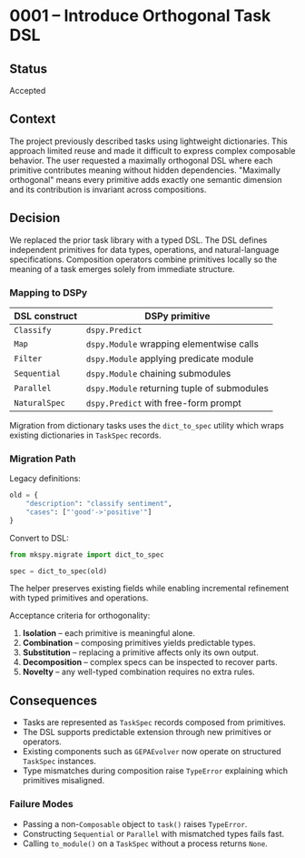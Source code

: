 # 0001 – Introduce Orthogonal Task DSL

## Status

Accepted

## Context

The project previously described tasks using lightweight dictionaries.
This approach limited reuse and made it difficult to express complex
composable behavior.  The user requested a maximally orthogonal DSL where
each primitive contributes meaning without hidden dependencies. "Maximally
orthogonal" means every primitive adds exactly one semantic dimension and
its contribution is invariant across compositions.

## Decision

We replaced the prior task library with a typed DSL.  The DSL defines
independent primitives for data types, operations, and natural-language
specifications.  Composition operators combine primitives locally so the
meaning of a task emerges solely from immediate structure.

### Mapping to DSPy

| DSL construct | DSPy primitive |
| ------------- | -------------- |
| `Classify`    | `dspy.Predict` |
| `Map`         | `dspy.Module` wrapping elementwise calls |
| `Filter`      | `dspy.Module` applying predicate module |
| `Sequential`  | `dspy.Module` chaining submodules |
| `Parallel`    | `dspy.Module` returning tuple of submodules |
| `NaturalSpec` | `dspy.Predict` with free-form prompt |

Migration from dictionary tasks uses the `dict_to_spec` utility which wraps
existing dictionaries in `TaskSpec` records.

### Migration Path

Legacy definitions:

```python
old = {
    "description": "classify sentiment",
    "cases": ["'good'->'positive'"]
}
```

Convert to DSL:

```python
from mkspy.migrate import dict_to_spec

spec = dict_to_spec(old)
```

The helper preserves existing fields while enabling incremental refinement
with typed primitives and operations.

Acceptance criteria for orthogonality:

1. **Isolation** – each primitive is meaningful alone.
2. **Combination** – composing primitives yields predictable types.
3. **Substitution** – replacing a primitive affects only its own output.
4. **Decomposition** – complex specs can be inspected to recover parts.
5. **Novelty** – any well-typed combination requires no extra rules.

## Consequences

- Tasks are represented as `TaskSpec` records composed from primitives.
- The DSL supports predictable extension through new primitives or
  operators.
- Existing components such as `GEPAEvolver` now operate on structured
  `TaskSpec` instances.
- Type mismatches during composition raise `TypeError` explaining which
  primitives misaligned.

### Failure Modes

- Passing a non-`Composable` object to `task()` raises `TypeError`.
- Constructing `Sequential` or `Parallel` with mismatched types fails fast.
- Calling `to_module()` on a `TaskSpec` without a process returns `None`.
